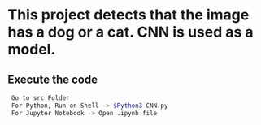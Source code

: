 # This project detects that the image has a dog or a cat. CNN is used as a model.
## Execute the code
```sh
 Go to src Folder
 For Python, Run on Shell -> $Python3 CNN.py
 For Jupyter Notebook -> Open .ipynb file
```
